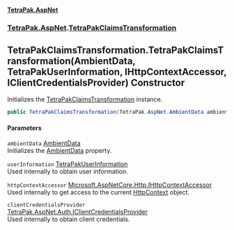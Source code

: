 #### [TetraPak.AspNet](index.md 'index')
### [TetraPak.AspNet](TetraPak_AspNet.md 'TetraPak.AspNet').[TetraPakClaimsTransformation](TetraPak_AspNet_TetraPakClaimsTransformation.md 'TetraPak.AspNet.TetraPakClaimsTransformation')
## TetraPakClaimsTransformation.TetraPakClaimsTransformation(AmbientData, TetraPakUserInformation, IHttpContextAccessor, IClientCredentialsProvider) Constructor
Initializes the [TetraPakClaimsTransformation](TetraPak_AspNet_TetraPakClaimsTransformation.md 'TetraPak.AspNet.TetraPakClaimsTransformation') instance.  
```csharp
public TetraPakClaimsTransformation(TetraPak.AspNet.AmbientData ambientData, TetraPak.AspNet.Identity.TetraPakUserInformation userInformation, Microsoft.AspNetCore.Http.IHttpContextAccessor httpContextAccessor, TetraPak.AspNet.Auth.IClientCredentialsProvider clientCredentialsProvider=null);
```
#### Parameters
<a name='TetraPak_AspNet_TetraPakClaimsTransformation_TetraPakClaimsTransformation(TetraPak_AspNet_AmbientData_TetraPak_AspNet_Identity_TetraPakUserInformation_Microsoft_AspNetCore_Http_IHttpContextAccessor_TetraPak_AspNet_Auth_IClientCredentialsProvider)_ambientData'></a>
`ambientData` [AmbientData](TetraPak_AspNet_AmbientData.md 'TetraPak.AspNet.AmbientData')  
Initializes the [AmbientData](TetraPak_AspNet_TetraPakClaimsTransformation_AmbientData.md 'TetraPak.AspNet.TetraPakClaimsTransformation.AmbientData') property.  
  
<a name='TetraPak_AspNet_TetraPakClaimsTransformation_TetraPakClaimsTransformation(TetraPak_AspNet_AmbientData_TetraPak_AspNet_Identity_TetraPakUserInformation_Microsoft_AspNetCore_Http_IHttpContextAccessor_TetraPak_AspNet_Auth_IClientCredentialsProvider)_userInformation'></a>
`userInformation` [TetraPakUserInformation](TetraPak_AspNet_Identity_TetraPakUserInformation.md 'TetraPak.AspNet.Identity.TetraPakUserInformation')  
Used internally to obtain user information.  
  
<a name='TetraPak_AspNet_TetraPakClaimsTransformation_TetraPakClaimsTransformation(TetraPak_AspNet_AmbientData_TetraPak_AspNet_Identity_TetraPakUserInformation_Microsoft_AspNetCore_Http_IHttpContextAccessor_TetraPak_AspNet_Auth_IClientCredentialsProvider)_httpContextAccessor'></a>
`httpContextAccessor` [Microsoft.AspNetCore.Http.IHttpContextAccessor](https://docs.microsoft.com/en-us/dotnet/api/Microsoft.AspNetCore.Http.IHttpContextAccessor 'Microsoft.AspNetCore.Http.IHttpContextAccessor')  
Used internally to get access to the current [HttpContext](TetraPak_AspNet_TetraPakClaimsTransformation_HttpContext.md 'TetraPak.AspNet.TetraPakClaimsTransformation.HttpContext') object.  
  
<a name='TetraPak_AspNet_TetraPakClaimsTransformation_TetraPakClaimsTransformation(TetraPak_AspNet_AmbientData_TetraPak_AspNet_Identity_TetraPakUserInformation_Microsoft_AspNetCore_Http_IHttpContextAccessor_TetraPak_AspNet_Auth_IClientCredentialsProvider)_clientCredentialsProvider'></a>
`clientCredentialsProvider` [TetraPak.AspNet.Auth.IClientCredentialsProvider](https://docs.microsoft.com/en-us/dotnet/api/TetraPak.AspNet.Auth.IClientCredentialsProvider 'TetraPak.AspNet.Auth.IClientCredentialsProvider')  
Used internally to obtain client credentials.  
  
